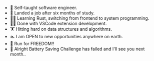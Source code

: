 - :full_moon_with_face: Self-taught software engineer.
- :checkered_flag: Landed a job after six months of study.
- :bald_man: Learning Rust, switching from frontend to system programming.
- :sassy_man: Done with VSCode extension development.
- :weight_lifting: Hitting hard on data structures and algorithms.
- :swimmer: I am OPEN to new opportunities anywhere on earth.
- :runner: Run for FREEDOM!!
- :battery: Alright Battery Saving Challenge has failed and I'll see you next month..

<!---
Near99/Near99 is a ✨ special ✨ repository because its `README.md` (this file) appears on your GitHub profile.
You can click the Preview link to take a look at your changes.
--->
